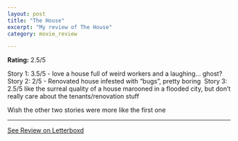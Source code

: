```yaml
---
layout: post
title: "The House"
excerpt: "My review of The House"
category: movie_review

---
```


**Rating:** 2.5/5

Story 1: 3.5/5 - love a house full of weird workers and a laughing… ghost?
Story 2: 2/5 - Renovated house infested with “bugs”, pretty boring 
Story 3: 2.5/5 like the surreal quality of a house marooned in a flooded city, but don’t really care about the tenants/renovation stuff

Wish the other two stories were more like the first one

<hr>

[See Review on Letterboxd](https://boxd.it/3yH6xh)
